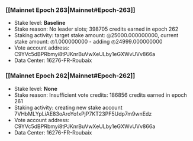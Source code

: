 ### [[Mainnet Epoch 263|Mainnet#Epoch-263]]
* Stake level: **Baseline**
* Stake reason: No leader slots; 398705 credits earned in epoch 262
* Staking activity: target stake amount: ◎25000.000000000, current stake amount: ◎1.000000000 - adding ◎24999.000000000
* Vote account address: C9YVc5dBPRbmyi8tPJKnrBuVwXeULby1eGXWvUVv866a
* Data Center: 16276-FR-Roubaix
### [[Mainnet Epoch 262|Mainnet#Epoch-262]]
* Stake level: **None**
* Stake reason: Insufficient vote credits: 186856 credits earned in epoch 261
* Staking activity: creating new stake account 7VHbMLYpLiAE83oAroYofxPjP7KT23PF5Udp7m9wnEdz
* Vote account address: C9YVc5dBPRbmyi8tPJKnrBuVwXeULby1eGXWvUVv866a
* Data Center: 16276-FR-Roubaix
